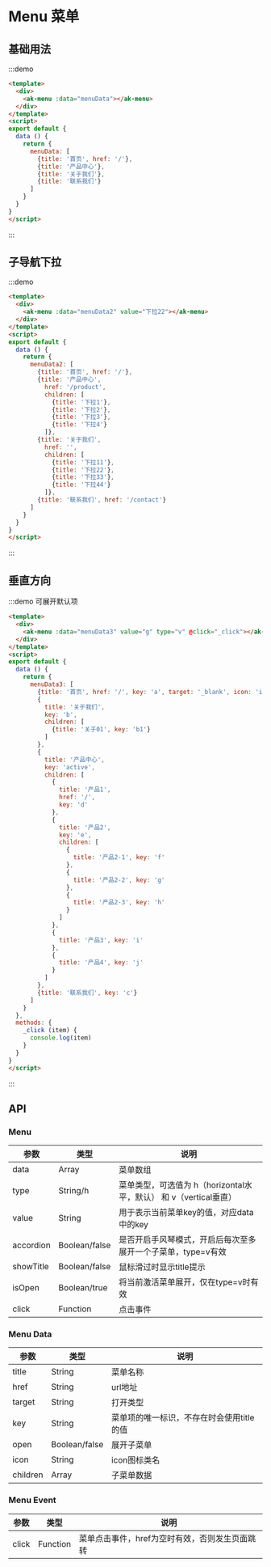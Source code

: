 # Menu 菜单
<script>
export default {
  data () {
    return {
      menuData: [
        {title: '首页', href: '/'},
        {
          title: '产品中心'
        },
        {title: '关于我们'},
        {title: '联系我们'}
      ],
      menuData2: [
        {title: '首页', href: '/'},
        {
          title: '产品中心',
          href: '/product',
          children: [
            {title: '下拉1'},
            {title: '下拉2'},
            {title: '下拉3'},
            {title: '下拉4'}
          ]
        },
        {
          title: '关于我们',
          href: '',
          children: [
            {title: '下拉11'},
            {title: '下拉22'},
            {title: '下拉33'},
            {title: '下拉44'}
          ]
        },
        {title: '联系我们', href: '/contact'}
      ],
      menuData3: [
        {title: '首页', href: '/', key: 'a', target: '_blank', icon: 'icon-user'},
        {
          title: '关于我们',
          key: 'b',
          children: [
            {title: '关于01', key: 'b1'}
          ]
        },
        {
          title: '产品中心',
          key: 'active',
          children: [
            {
              title: '产品1',
              href: '/',
              key: 'd'
            },
            {
              title: '产品2',
              key: 'e',
              children: [
                {
                  title: '产品2-1', key: 'f'
                },
                {
                  title: '产品2-2', key: 'g'
                },
                {
                  title: '产品2-3', key: 'h'
                }
              ]
            },
            {
              title: '产品3', key: 'i'
            },
            {
              title: '产品4', key: 'j'
            }
          ]
        },
        {title: '联系我们', key: 'c'}
      ]
    }
  },
  methods: {
    _click (item) {
      console.log(item)
    }
  }
}
</script>
## 基础用法
:::demo 
```html
<template>
  <div>
    <ak-menu :data="menuData"></ak-menu>
  </div>
</template>
<script>
export default {
  data () {
    return {
      menuData: [
        {title: '首页', href: '/'},
        {title: '产品中心'},
        {title: '关于我们'},
        {title: '联系我们'}
      ]
    }
  }
}
</script>


```
:::

## 子导航下拉
:::demo 
```html
<template>
  <div>
    <ak-menu :data="menuData2" value="下拉22"></ak-menu>
  </div>
</template>
<script>
export default {
  data () {
    return {
      menuData2: [
        {title: '首页', href: '/'},
        {title: '产品中心',
          href: '/product',
          children: [
            {title: '下拉1'},
            {title: '下拉2'},
            {title: '下拉3'},
            {title: '下拉4'}
          ]},
        {title: '关于我们',
          href: '',
          children: [
            {title: '下拉11'},
            {title: '下拉22'},
            {title: '下拉33'},
            {title: '下拉44'}
          ]},
        {title: '联系我们', href: '/contact'}
      ]
    }
  }
}
</script>


```
:::

## 垂直方向
:::demo 可展开默认项
```html
<template>
  <div>
    <ak-menu :data="menuData3" value="g" type="v" @click="_click"></ak-menu>
  </div>
</template>
<script>
export default {
  data () {
    return {
      menuData3: [
        {title: '首页', href: '/', key: 'a', target: '_blank', icon: 'icon-user'},
        {
          title: '关于我们',
          key: 'b',
          children: [
            {title: '关于01', key: 'b1'}
          ]
        },
        {
          title: '产品中心',
          key: 'active',
          children: [
            {
              title: '产品1',
              href: '/',
              key: 'd'
            },
            {
              title: '产品2',
              key: 'e',
              children: [
                {
                  title: '产品2-1', key: 'f'
                },
                {
                  title: '产品2-2', key: 'g'
                },
                {
                  title: '产品2-3', key: 'h'
                }
              ]
            },
            {
              title: '产品3', key: 'i'
            },
            {
              title: '产品4', key: 'j'
            }
          ]
        },
        {title: '联系我们', key: 'c'}
      ]
    }
  },
  methods: {
    _click (item) {
      console.log(item)
    }
  }
}
</script>


```
:::
## API
### Menu
|参数|类型|说明|
|-|-|-|
|data           | Array          |菜单数组|
|type           | String/h       |菜单类型，可选值为 h（horizontal水平，默认） 和 v（vertical垂直）|
|value          | String         |用于表示当前菜单key的值，对应data中的key|
|accordion      | Boolean/false  |是否开启手风琴模式，开启后每次至多展开一个子菜单，type=v有效|
|showTitle      | Boolean/false  |鼠标滑过时显示title提示|
|isOpen         | Boolean/true   |将当前激活菜单展开，仅在type=v时有效|
|click          | Function       |点击事件|

### Menu Data
|参数|类型|说明|
|-|-|-|
|title          | String         |菜单名称|
|href           | String         |url地址|
|target         | String         |打开类型|
|key            | String         |菜单项的唯一标识，不存在时会使用title的值|
|open           | Boolean/false  |展开子菜单|
|icon           | String         |icon图标类名|
|children       | Array          |子菜单数据|

### Menu Event
|参数|类型|说明|
|-|-|-|
|click          | Function       |菜单点击事件，href为空时有效，否则发生页面跳转|
